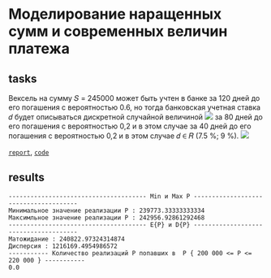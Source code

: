 
# Моделирование наращенных сумм и современных величин платежа
## tasks

Вексель на сумму 𝑆 = 245000 может быть учтен в банке за 120 дней до его погашения с вероятностью 0.6, но тогда банковская учетная ставка 𝑑 будет описываться дискретной случайной величиной
![](https://github.com/vetasavitskaya/famcs-simulation-and-statistical-modeling-labs/blob/main/lab-03-accrued-amounts/image_01.png)
за 80 дней до его погашения с вероятностью 0,2 и в этом случае за 40 дней до его погашения с вероятностью 0,2 и в этом случае 𝑑 ∈ 𝑅 (7.5 %; 9 %).
![](https://github.com/vetasavitskaya/famcs-simulation-and-statistical-modeling-labs/blob/main/lab-03-accrued-amounts/image_02.png)

[`report`](https://github.com/vetasavitskaya/famcs-simulation-and-statistical-modeling-labs/blob/main/lab-03-accrued-amounts/%D0%BC%D0%BE%D0%B4%D0%B5%D0%BB%D0%B8%D1%80%D0%BE%D0%B2%D0%B0%D0%BD%D0%B8%D0%B5_%D0%BD%D0%B0%D1%80%D0%B0%D1%89%D0%B5%D0%BD%D0%BD%D1%8B%D1%85_%D1%81%D1%83%D0%BC%D0%BC.pdf),
[`code`](https://github.com/vetasavitskaya/famcs-simulation-and-statistical-modeling-labs/blob/main/lab-03-accrued-amounts/lab-03-accrued-amounts.py)

## results
```
-------------------------------------- Min и Max P --------------------------------------
Минимальное значение реализации P : 239773.33333333334
Максимльное значение реализации P : 242956.92861292468
-------------------------------------- E{P} и D{P} --------------------------------------
Матожидание : 240822.97324314874
Дисперсия : 1216169.4954986572
----------- Количество реализаций P попавших в  P { 200 000 <= P <= 220 000 } -----------
0.0
```
